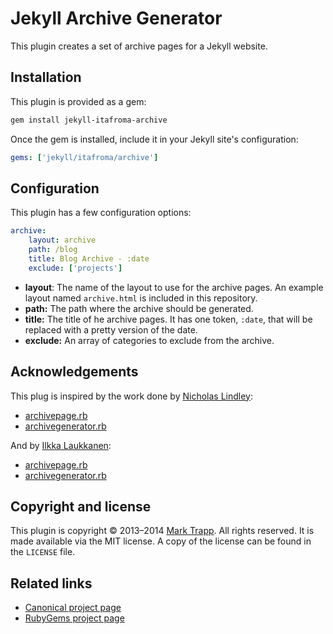 # Jekyll Archive Generator

This plugin creates a set of archive pages for a Jekyll website.

## Installation

This plugin is provided as a gem:

```sh
gem install jekyll-itafroma-archive
```

Once the gem is installed, include it in your Jekyll site's configuration:

```yaml
gems: ['jekyll/itafroma/archive']
```

## Configuration

This plugin has a few configuration options:

```yaml
archive:
    layout: archive
    path: /blog
    title: Blog Archive - :date
    exclude: ['projects']
```

* **layout**: The name of the layout to use for the archive pages. An example
  layout named `archive.html` is included in this repository.
* **path:** The path where the archive should be generated.
* **title:** The title of he archive pages. It has one token, `:date`, that will
  be replaced with a pretty version of the date.
* **exclude:** An array of categories to exclude from the archive.

## Acknowledgements

This plug is inspired by the work done by [Nicholas Lindley][1]:

* [archivepage.rb][2]
* [archivegenerator.rb][3]

And by [Ilkka Laukkanen][4]:

* [archivepage.rb][5]
* [archivegenerator.rb][6]

## Copyright and license

This plugin is copyright © 2013–2014 [Mark Trapp][7]. All rights reserved. It is
made available via the MIT license. A copy of the license can be found in the
`LICENSE` file.

## Related links

* [Canonical project page][8]
* [RubyGems project page][9]

[1]: http://www.thisoneplace.com "Nicholas Lindley’s website"
[2]: https://gist.github.com/nlindley/6409441 "Nicholas Lindley’s archivegenerator.rb"
[3]: https://gist.github.com/nlindley/6409459 "Nicholas Lindley’s archivepage.rb"
[4]: http://ilkka.github.io "Ilkka Laukkanen’s website"
[5]: https://gist.github.com/ilkka/707909 "Ilkka Laukkanen’s archivegenerator.rb"
[6]: https://gist.github.com/ilkka/707020 "Ilkka Laukkanen’s archivepage.rb"
[7]: http://marktrapp.com "Mark Trapp’s website"
[8]: http://marktrapp.com/projects/jekyll-archive "jekyll-archive project page"
[9]: https://rubygems.org/gems/jekyll-itafroma-archive "RubyGems project page"

